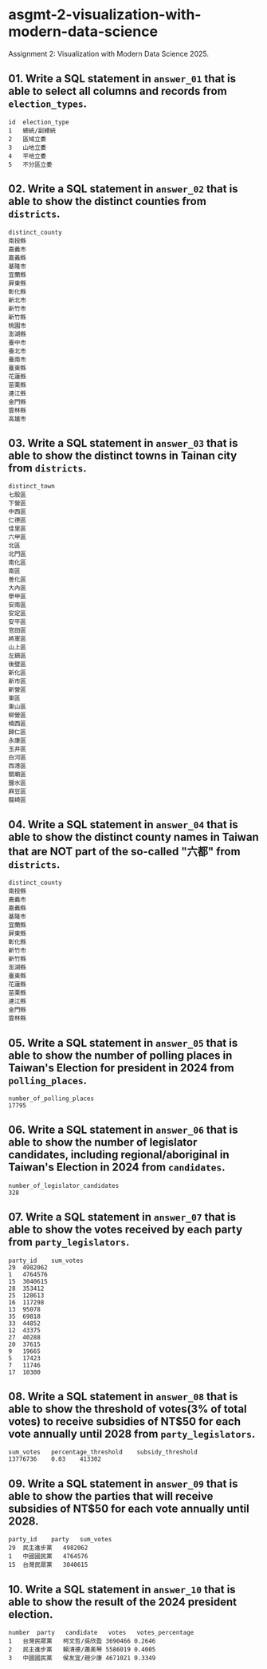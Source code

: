 # asgmt-2-visualization-with-modern-data-science

Assignment 2: Visualization with Modern Data Science 2025.

## 01. Write a SQL statement in `answer_01` that is able to select all columns and records from `election_types`.

```
id	election_type
1	總統/副總統
2	區域立委
3	山地立委
4	平地立委
5	不分區立委
```

## 02. Write a SQL statement in `answer_02` that is able to show the distinct counties from `districts`.

```
distinct_county
南投縣
嘉義市
嘉義縣
基隆市
宜蘭縣
屏東縣
彰化縣
新北市
新竹市
新竹縣
桃園市
澎湖縣
臺中市
臺北市
臺南市
臺東縣
花蓮縣
苗栗縣
連江縣
金門縣
雲林縣
高雄市
```

## 03. Write a SQL statement in `answer_03` that is able to show the distinct towns in Tainan city from `districts`.

```
distinct_town
七股區
下營區
中西區
仁德區
佳里區
六甲區
北區
北門區
南化區
南區
善化區
大內區
學甲區
安南區
安定區
安平區
官田區
將軍區
山上區
左鎮區
後壁區
新化區
新市區
新營區
東區
東山區
柳營區
楠西區
歸仁區
永康區
玉井區
白河區
西港區
關廟區
鹽水區
麻豆區
龍崎區
```

## 04. Write a SQL statement in `answer_04` that is able to show the distinct county names in Taiwan that are NOT part of the so-called "六都" from `districts`.

```
distinct_county
南投縣
嘉義市
嘉義縣
基隆市
宜蘭縣
屏東縣
彰化縣
新竹市
新竹縣
澎湖縣
臺東縣
花蓮縣
苗栗縣
連江縣
金門縣
雲林縣
```

## 05. Write a SQL statement in `answer_05` that is able to show the number of polling places in Taiwan's Election for president in 2024 from `polling_places`.

```
number_of_polling_places
17795
```

## 06. Write a SQL statement in `answer_06` that is able to show the number of legislator candidates, including regional/aboriginal in Taiwan's Election in 2024 from `candidates`.

```
number_of_legislator_candidates
328
```

## 07. Write a SQL statement in `answer_07` that is able to show the votes received by each party from `party_legislators`.

```
party_id	sum_votes
29	4982062
1	4764576
15	3040615
28	353412
25	128613
16	117298
13	95078
35	69818
33	44852
12	43375
27	40288
20	37615
9	19665
5	17423
7	11746
17	10300
```

## 08. Write a SQL statement in `answer_08` that is able to show the threshold of votes(3% of total votes) to receive subsidies of NT$50 for each vote annually until 2028 from `party_legislators`.

```
sum_votes	percentage_threshold	subsidy_threshold
13776736	0.03	413302
```

## 09. Write a SQL statement in `answer_09` that is able to show the parties that will receive subsidies of NT$50 for each vote annually until 2028.

```
party_id	party	sum_votes
29	民主進步黨	4982062
1	中國國民黨	4764576
15	台灣民眾黨	3040615
```

## 10. Write a SQL statement in `answer_10` that is able to show the result of the 2024 president election.

```
number	party	candidate	votes	votes_percentage
1	台灣民眾黨	柯文哲/吳欣盈	3690466	0.2646
2	民主進步黨	賴清德/蕭美琴	5586019	0.4005
3	中國國民黨	侯友宜/趙少康	4671021	0.3349
```